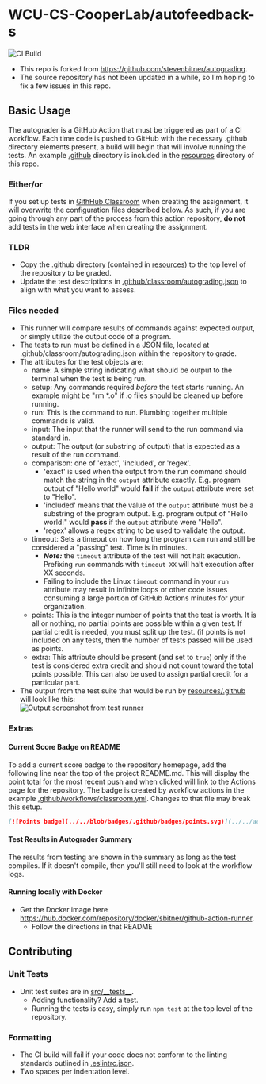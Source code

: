 # WCU-CS-CooperLab/autofeedback-s
![CI Build](https://github.com/stevenbitner/autograding/actions/workflows/ci.yml/badge.svg)

- This repo is forked from https://github.com/stevenbitner/autograding.
- The source repository has not been updated in a while, so I'm hoping to fix a few issues in this repo.

## Basic Usage
The autograder is a GitHub Action that must be triggered as part of a CI workflow.
Each time code is pushed to GitHub with the necessary .github directory elements present, a build will begin that will involve running the tests.
An example [.github](resources/.github) directory is included in the [resources](resources) directory of this repo.

### Either/or
If you set up tests in [GithHub Classroom](https://classroom.github.com) when creating the assignment, it will overwrite the configuration files described below.
As such, if you are going through any part of the process from this action repository, **do not** add tests in the web interface when creating the assignment.

### TLDR
- Copy the .github directory (contained in [resources](resources)) to the top level of the repository to be graded.
- Update the test descriptions in [.github/classroom/autograding.json](resources/.github/classroom/autograding.json) to align with what you want to assess.


### Files needed
- This runner will compare results of commands against expected output, or simply utilize the output code of a program.
- The tests to run must be defined in a JSON file, located at .github/classroom/autograding.json within the repository to grade.
- The attributes for the test objects are:
	- name: A simple string indicating what should be output to the terminal when the test is being run.
	- setup: Any commands required _before_ the test starts running. An example might be "rm *.o" if .o files should be cleaned up before running.
	- run: This is the command to run. Plumbing together multiple commands is valid.
	- input: The input that the runner will send to the run command via standard in.
	- output: The output (or substring of output) that is expected as a result of the run command.
	- comparison: one of 'exact', 'included', or 'regex'.
		- 'exact' is used when the output from the run command should match the string in the `output` attribute exactly. E.g. program output of "Hello world" would **fail** if the `output` attribute were set to "Hello". 
		- 'included' means that the value of the `output` attribute must be a substring of the program output. E.g. program output of "Hello world!" would **pass** if the `output` attribute were "Hello".
		- 'regex' allows a regex string to be used to validate the output.
	- timeout: Sets a timeout on how long the program can run and still be considered a "passing" test. Time is in minutes.
		- ***Note:*** the `timeout` attribute of the test will not halt execution. Prefixing `run` commands with `timeout XX` will halt execution after XX seconds.
		- Failing to include the Linux `timeout` command in your `run` attribute may result in infinite loops or other code issues consuming a large portion of GitHub Actions minutes for your organization.
	- points: This is the integer number of points that the test is worth. It is all or nothing, no partial points are possible within a given test. If partial credit is needed, you must split up the test. (if points is not included on any tests, then the number of tests passed will be used as points.
	- extra: This attribute should be present (and set to `true`) only if the test is considered extra credit and should not count toward the total points possible. This can also be used to assign partial credit for a particular part.
- The output from the test suite that would be run by [resources/.github](resources/.github) will look like this:\
![Output screenshot from test runner](resources/runner-output.png)

### Extras
#### Current Score Badge on README
To add a current score badge to the repository homepage, add the following line near the top of the project README.md.
This will display the point total for the most recent push and when clicked will link to the Actions page for the repository.
The badge is created by workflow actions in the example [.github/workflows/classroom.yml](resources/.github/workflows/classroom.yml).
Changes to that file may break this setup.
```md
[![Points badge](../../blob/badges/.github/badges/points.svg)](../../actions)
```

#### Test Results in Autograder Summary
The results from testing are shown in the summary as long as the test compiles. If it doesn't compile, then you'll still need to look at the workflow logs.

#### Running locally with Docker
- Get the Docker image here https://hub.docker.com/repository/docker/sbitner/github-action-runner. 
	- Follow the directions in that README

## Contributing
### Unit Tests
- Unit test suites are in [src/\_\_tests\_\_](src/__tests__).
	- Adding functionality? Add a test.
	- Running the tests is easy, simply run `npm test` at the top level of the repository.

### Formatting
- The CI build will fail if your code does not conform to the linting standards outlined in [.eslintrc.json](.eslintrc.json).
- Two spaces per indentation level.
